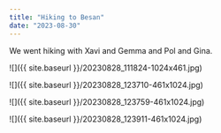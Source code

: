 ```yaml
---
title: "Hiking to Besan"
date: "2023-08-30"
---
```


We went hiking with Xavi and Gemma and Pol and Gina.

![]({{ site.baseurl }}/20230828_111824-1024x461.jpg)

![]({{ site.baseurl }}/20230828_123710-461x1024.jpg)

![]({{ site.baseurl }}/20230828_123759-461x1024.jpg)

![]({{ site.baseurl }}/20230828_123911-461x1024.jpg)
